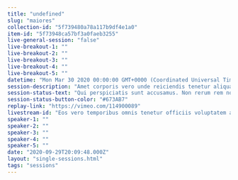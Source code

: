 ```yaml
---
title: "undefined"
slug: "maiores"
collection-id: "5f739480a78a117b9df4e1a0"
item-id: "5f73948ca57bf3a0faeb3255"
live-general-session: "false"
live-breakout-1: ""
live-breakout-2: ""
live-breakout-3: ""
live-breakout-4: ""
live-breakout-5: ""
datetime: "Mon Mar 30 2020 00:00:00 GMT+0000 (Coordinated Universal Time)"
session-description: "Amet corporis vero unde reiciendis tenetur aliquam suscipit earum eaque. Ipsam itaque nesciunt et. Aut laborum rerum. "
session-status-text: "Qui perspiciatis sunt accusamus. Non rerum rem nobis nostrum dolor fugiat alias deserunt perspiciatis. Quas sunt ullam hic molestiae earum "
session-status-button-color: "#673AB7"
replay-link: "https://vimeo.com/114900089"
livestream-id: "Eos vero temporibus omnis tenetur officiis voluptatem adipisci. Consequatur possimus sed magnam. Porro quae paria"
speaker-1: ""
speaker-2: ""
speaker-3: ""
speaker-4: ""
speaker-5: ""
date: "2020-09-29T20:09:48.000Z"
layout: "single-sessions.html"
tags: "sessions"
---
```



